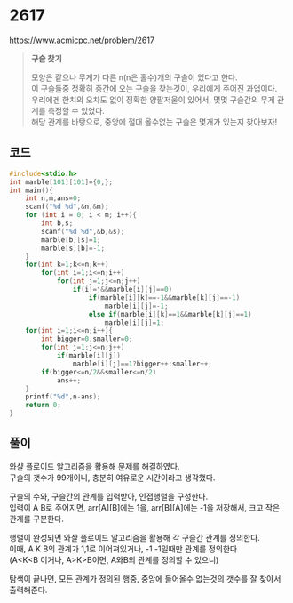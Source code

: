 # 2617
https://www.acmicpc.net/problem/2617
> **<p>구슬 찾기</p>**
> 모양은 같으나 무게가 다른 n(n은 홀수)개의 구슬이 있다고 한다.<br>
> 이 구슬들중 정확히 중간에 오는 구슬을 찾는것이, 우리에게 주어진 과업이다.<br>
> 우리에겐 한치의 오차도 없이 정확한 양팔저울이 있어서, 몇몇 구슬간의 무게 관계를 측정할 수 있었다.<br>
> 해당 관계를 바탕으로, 중앙에 절대 올수없는 구슬은 몇개가 있는지 찾아보자!<br>

## 코드
```c
#include<stdio.h>
int marble[101][101]={0,};
int main(){
    int n,m,ans=0;
    scanf("%d %d",&n,&m);
    for (int i = 0; i < m; i++){
        int b,s;
        scanf("%d %d",&b,&s);
        marble[b][s]=1;
        marble[s][b]=-1;
    }
    for(int k=1;k<=n;k++)
        for(int i=1;i<=n;i++)
            for(int j=1;j<=n;j++)
                if(i!=j&&marble[i][j]==0)
                    if(marble[i][k]==-1&&marble[k][j]==-1)
                        marble[i][j]=-1;
                    else if(marble[i][k]==1&&marble[k][j]==1)
                        marble[i][j]=1;
    for(int i=1;i<=n;i++){
        int bigger=0,smaller=0;
        for(int j=1;j<=n;j++)
            if(marble[i][j])
                marble[i][j]==1?bigger++:smaller++;
        if(bigger<=n/2&&smaller<=n/2)
            ans++;
    }
    printf("%d",n-ans);
    return 0;
}
```

## 풀이
와샬 플로이드 알고리즘을 활용해 문제를 해결하였다.<br>
구슬의 갯수가 99개이니, 충분히 여유로운 시간이라고 생각했다.

구슬의 수와, 구슬간의 관계를 입력받아, 인접행렬을 구성한다.<br>
입력이 A B로 주어지면, arr[A][B]에는 1을, arr[B][A]에는 -1을 저장해서, 크고 작은 관계를 구분한다.<br>

행렬이 완성되면 와샬 플로이드 알고리즘을 활용해 각 구슬간 관계를 정의한다.<br>
이때, A K B의 관계가 1,1로 이어져있거나, -1 -1일때만 관계를 정의한다<br>
(A\<K\<B 이거나, A\>K\>B이면, A와B의 관계를 정의할 수 있으니)<br>

탐색이 끝나면, 모든 관계가 정의된 행중, 중앙에 들어올수 없는것의 갯수를 잘 찾아서 출력해준다.<br>